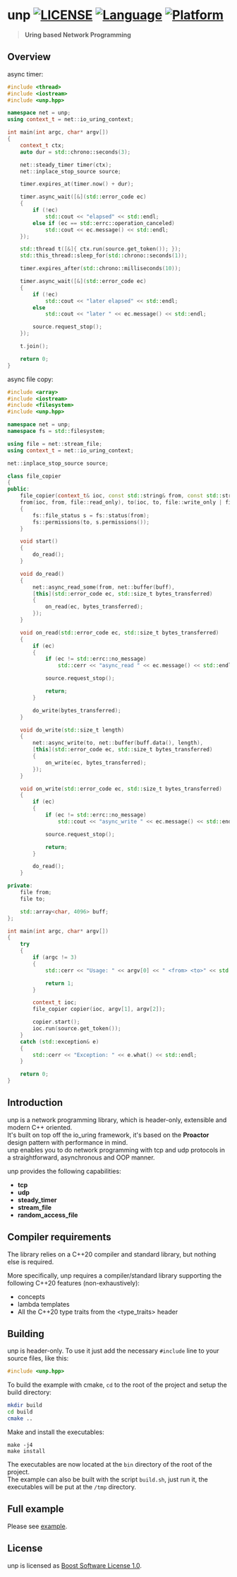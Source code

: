 # unp [![LICENSE](https://img.shields.io/github/license/deepgrace/unp.svg)](https://github.com/deepgrace/unp/blob/main/LICENSE_1_0.txt) [![Language](https://img.shields.io/badge/language-C%2B%2B20-blue.svg)](https://en.cppreference.com/w/cpp/compiler_support) [![Platform](https://img.shields.io/badge/platform-Linux-lightgrey.svg)](https://github.com/deepgrace/unp)

> **Uring based Network Programming**

## Overview
async timer:
```cpp
#include <thread>
#include <iostream>
#include <unp.hpp>

namespace net = unp;
using context_t = net::io_uring_context;

int main(int argc, char* argv[])
{
    context_t ctx;
    auto dur = std::chrono::seconds(3);

    net::steady_timer timer(ctx);
    net::inplace_stop_source source;

    timer.expires_at(timer.now() + dur);

    timer.async_wait([&](std::error_code ec)
    {
        if (!ec)
            std::cout << "elapsed" << std::endl;
        else if (ec == std::errc::operation_canceled)
            std::cout << ec.message() << std::endl;
    });

    std::thread t([&]{ ctx.run(source.get_token()); });
    std::this_thread::sleep_for(std::chrono::seconds(1));

    timer.expires_after(std::chrono::milliseconds(10));

    timer.async_wait([&](std::error_code ec)
    {
        if (!ec)
            std::cout << "later elapsed" << std::endl;
        else
            std::cout << "later " << ec.message() << std::endl;

        source.request_stop();
    });

    t.join();

    return 0;
}
```

async file copy:
```cpp
#include <array>
#include <iostream>
#include <filesystem>
#include <unp.hpp>

namespace net = unp;
namespace fs = std::filesystem;

using file = net::stream_file;
using context_t = net::io_uring_context;

net::inplace_stop_source source;

class file_copier
{
public:
    file_copier(context_t& ioc, const std::string& from, const std::string& to) :
    from(ioc, from, file::read_only), to(ioc, to, file::write_only | file::create | file::truncate)
    {
        fs::file_status s = fs::status(from);
        fs::permissions(to, s.permissions());
    }

    void start()
    {
        do_read();
    }

    void do_read()
    {
        net::async_read_some(from, net::buffer(buff),
        [this](std::error_code ec, std::size_t bytes_transferred)
        {
            on_read(ec, bytes_transferred);
        });
    }

    void on_read(std::error_code ec, std::size_t bytes_transferred)
    {
        if (ec)
        {
            if (ec != std::errc::no_message)
                std::cerr << "async_read " << ec.message() << std::endl;

            source.request_stop();

            return;
        }

        do_write(bytes_transferred);
    }

    void do_write(std::size_t length)
    {
        net::async_write(to, net::buffer(buff.data(), length), 
        [this](std::error_code ec, std::size_t bytes_transferred)
        {
            on_write(ec, bytes_transferred);
        });
    }

    void on_write(std::error_code ec, std::size_t bytes_transferred)
    {
        if (ec)
        {
            if (ec != std::errc::no_message)
                std::cout << "async_write " << ec.message() << std::endl;

            source.request_stop();

            return;
        }

        do_read();
    }

private:
    file from;
    file to;

    std::array<char, 4096> buff;
};

int main(int argc, char* argv[])
{
    try
    {
        if (argc != 3)
        {
            std::cerr << "Usage: " << argv[0] << " <from> <to>" << std::endl;

            return 1;
        }

        context_t ioc;
        file_copier copier(ioc, argv[1], argv[2]);

        copier.start();
        ioc.run(source.get_token());
    }
    catch (std::exception& e)
    {
        std::cerr << "Exception: " << e.what() << std::endl;
    }

    return 0;
}
```

## Introduction
unp is a network programming library, which is header-only, extensible and modern C++ oriented.  
It's built on top off the io_uring framework, it's based on the **Proactor** design pattern with performance in mind.  
unp enables you to do network programming with tcp and udp protocols in a straightforward, asynchronous and OOP manner.  

unp provides the following capabilities:
- **tcp**
- **udp**
- **steady_timer**
- **stream_file**
- **random_access_file**

## Compiler requirements
The library relies on a C++20 compiler and standard library, but nothing else is required.

More specifically, unp requires a compiler/standard library supporting the following C++20 features (non-exhaustively):
- concepts
- lambda templates
- All the C++20 type traits from the <type_traits> header

## Building
unp is header-only. To use it just add the necessary `#include` line to your source files, like this:
```cpp
#include <unp.hpp>
```

To build the example with cmake, `cd` to the root of the project and setup the build directory:
```bash
mkdir build
cd build
cmake ..
```

Make and install the executables:
```
make -j4
make install
```

The executables are now located at the `bin` directory of the root of the project.  
The example can also be built with the script `build.sh`, just run it, the executables will be put at the `/tmp` directory.

## Full example
Please see [example](example).

## License
unp is licensed as [Boost Software License 1.0](LICENSE_1_0.txt).
